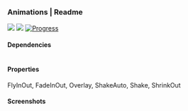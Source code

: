 ### Animations | Readme

[![](https://img.shields.io/badge/Main-readme-white)](../readme.md)
[![](https://img.shields.io/badge/usage-orange)](usage.md)
[![Progress](https://img.shields.io/badge/Demo-blue)](https://krsln.github.io/Showcase/Libraries/Utils/Animations)

#### Dependencies

```shell
```

#### Properties

FlyInOut, FadeInOut, Overlay, ShakeAuto, Shake, ShrinkOut

#### Screenshots
